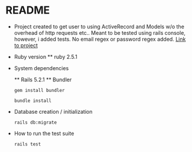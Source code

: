 # README

* Project created to get user to using ActiveRecord and Models w/o the overhead of http requests etc.. Meant to be tested using rails console, however, i added tests. No email regex or password regex added. [Link to project](https://www.theodinproject.com/lessons/building-with-active-record-ruby-on-rails)

* Ruby version
  ** ruby 2.5.1

* System dependencies

  ** Rails 5.2.1
  ** Bundler
    
      gem install bundler

      bundle install

* Database creation / initialization

      rails db:migrate

* How to run the test suite

      rails test

